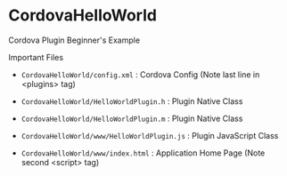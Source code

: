 CordovaHelloWorld
=================

Cordova Plugin Beginner's Example

Important Files

* `CordovaHelloWorld/config.xml` : Cordova Config (Note last line in &lt;plugins&gt; tag)

* `CordovaHelloWorld/HelloWorldPlugin.h` : Plugin Native Class

* `CordovaHelloWorld/HelloWorldPlugin.m` : Plugin Native Class

* `CordovaHelloWorld/www/HelloWorldPlugin.js` : Plugin JavaScript Class

* `CordovaHelloWorld/www/index.html` : Application Home Page (Note second &lt;script&gt; tag)

